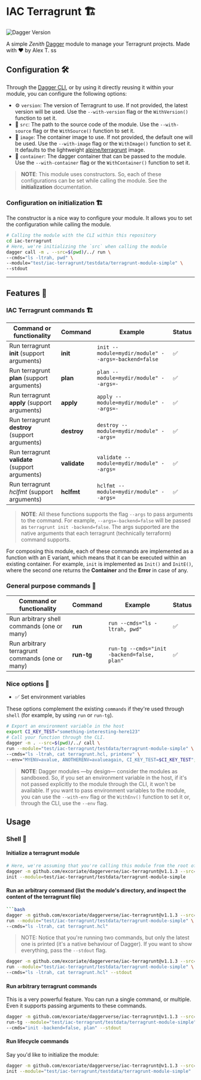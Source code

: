 # IAC Terragrunt 🏗️

![Dagger Version](https://img.shields.io/badge/dagger%20version-%3E=0.9.5-0f0f19.svg?style=flat-square)


A simple _Zenith_ [Dagger](https://dagger.io) module to manage your Terragrunt projects. Made with ❤️ by Alex T.
ss

## Configuration 🛠️

Through the [Dagger CLI](https://docs.dagger.io/cli/465058/install), or by using it directly reusing it within your module, you can configure the following options:

* ⚙️ `version`: The version of Terragrunt to use. If not provided, the latest version will be used. Use the `--with-version` flag or the `WithVersion()` function to set it.
* 📁 `src`: The path to the source code of the module. Use the `--with-source` flag or the `WithSource()` function to set it.
* 🐳 `image`: The container image to use. If not provided, the default one will be used. Use the `--with-image` flag or the `WithImage()` function to set it. It defaults to the lightweight [alpine/terragrunt](https://hub.docker.com/r/alpine/terragrunt) image.
* 🚢 `container`: The dagger container that can be passed to the module. Use the `--with-container` flag or the `WithContainer()` function to set it.

>**NOTE**: This module uses constructors. So, each of these configurations can be set while calling the module. See the **initialization** documentation.

### Configuration on initialization 🏗️

The constructor is a nice way to configure your module. It allows you to set the configuration while calling the module.

```bash
# Calling the module with the CLI within this repository
cd iac-terragrunt
# Here, we're initializing the `src` when calling the module
dagger call -m . --src=$(pwd)/../ run \
--cmds="ls -ltrah, pwd" \
--module="test/iac-terragrunt/testdata/terragrunt-module-simple" \
--stdout
````

---

## Features 🎨

### IAC Terragrunt commands 🏗️

| Command or functionality                        | Command      | Example                                             | Status |
|-------------------------------------------------|--------------|-----------------------------------------------------|--------|
| Run terragrunt **init** (support arguments)     | **init**     | `init --module=mydir/module" --args=-backend=false` | ✅      |
| Run terragrunt **plan** (support arguments)     | **plan**     | `plan --module=mydir/module" --args=-`              | ✅      |
| Run terragrunt **apply** (support arguments)    | **apply**    | `apply --module=mydir/module" --args=-`             | ✅      |
| Run terragrunt **destroy** (support arguments)  | **destroy**  | `destroy --module=mydir/module" --args=`            | ✅      |
| Run terragrunt **validate** (support arguments) | **validate** | `validate --module=mydir/module" --args=`           | ✅      |
| Run terragrunt _hclfmt_ (support arguments)     | **hclfmt**   | `hclfmt --module=mydir/module" --args=`             | ✅      |
>**NOTE**: All these functions supports the flag `--args` to pass arguments to the command. For example, `--args=-backend=false` will be passed as `terragrunt init -backend=false`. The args supported are the native arguments that each terragrunt (technically terraform) command supports.

For composing this module, each of these commands are implemented as a function with an E variant, which means that it can be executed within an existing container. For example, `init` is implemented as `Init()` and `InitE()`, where the second one returns the **Container** and the **Error** in case of any.


### General purpose commands 📜

| Command or functionality                        | Command      | Example                                             | Status |
|-------------------------------------------------|--------------|-----------------------------------------------------|--------|
| Run arbitrary shell commands (one or many)      | **run**      | `run --cmds="ls -ltrah, pwd"`                       | ✅      |
| Run arbitrary terragrunt commands (one or many) | **run-tg**   | `run-tg --cmds="init -backend=false, plan"`         | ✅      |

### Nice options 💚

* ✅ Set environment variables

These options complement the existing `commands` if they're used through `shell` (for example, by using `run` or `run-tg`).

```bash
# Export an environment variable in the host
export CI_KEY_TEST="something-interesting-here123"
# Call your function through the CLI.
dagger -m . --src=$(pwd)/../ call \
run --module="test/iac-terragrunt/testdata/terragrunt-module-simple" \
--cmds="ls -ltrah, cat terragrunt.hcl, printenv" \
--env="MYENV=avalue, ANOTHERENV=avalueagain, CI_KEY_TEST=$CI_KEY_TEST";
```

>**NOTE**: Dagger modules —by design— consider the modules as sandboxed. So, if you set an environment variable in the host, if it's not passed explicitly to the module through the CLI, it won't be available. If you want to pass environment variables to the module, you can use the `--with-env` flag or the `WithEnv()` function to set it or, through the CLI, use the `--env` flag.


## Usage

### Shell 🐚

#### Initialize a terragrunt module

```bash
# Here, we're assuming that you're calling this module from the root of this repository
dagger -m github.com/excoriate/daggerverse/iac-terragrunt@v1.1.3 --src=$(pwd) call \
init --module=test/iac-terragrunt/testdata/terragrunt-module-simple
```

#### Run an arbitrary command (list the module's directory, and inspect the content of the terragrunt file)

```bash
```bash
dagger -m github.com/excoriate/daggerverse/iac-terragrunt@v1.1.3 --src=$(pwd) call \
run --module="test/iac-terragrunt/testdata/terragrunt-module-simple" \
--cmds="ls -ltrah, cat terragrunt.hcl"
```

>NOTE: Notice that you're running two commands, but only the latest one is printed (it's a native behaviour of Dagger). If you want to show everything, pass the `--stdout` flag.

```bash
dagger -m github.com/excoriate/daggerverse/iac-terragrunt@v1.1.3 --src=$(pwd) call \
run --module="test/iac-terragrunt/testdata/terragrunt-module-simple" \
--cmds="ls -ltrah, cat terragrunt.hcl" --stdout
```

#### Run arbitrary terragrunt commands

This is a very powerful feature. You can run a single command, or multiple. Even it supports passing arguments to these commands.

```bash
dagger -m github.com/excoriate/daggerverse/iac-terragrunt@v1.1.3 --src=$(pwd) call \
run-tg --module="test/iac-terragrunt/testdata/terragrunt-module-simple" \
--cmds="init -backend=false, plan" --stdout
```

#### Run lifecycle commands

Say you'd like to initialize the module:

```bash
dagger -m github.com/excoriate/daggerverse/iac-terragrunt@v1.1.3 --src=$(pwd) call \
init --module="test/iac-terragrunt/testdata/terragrunt-module-simple"
```
